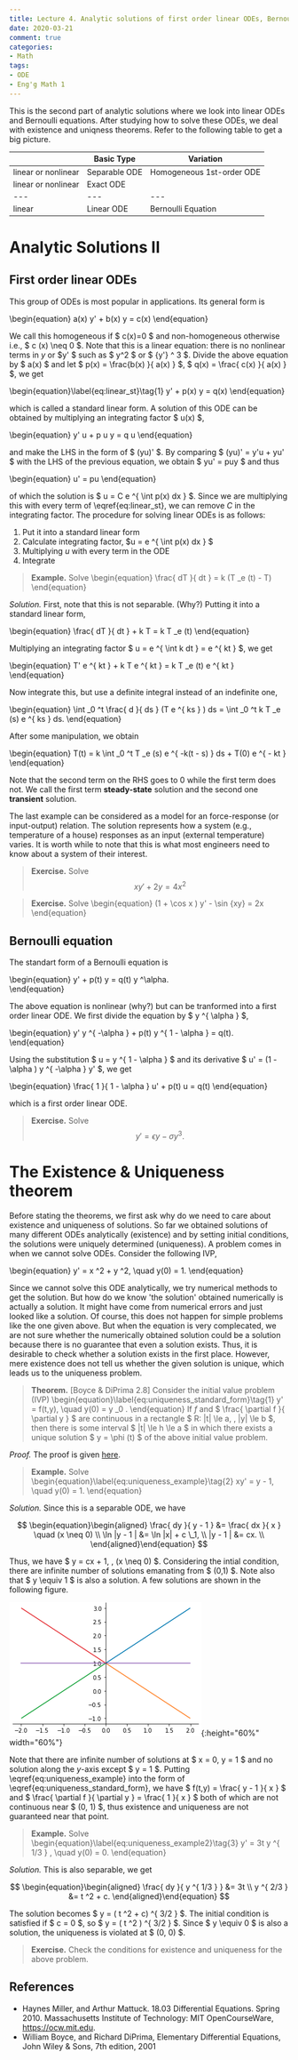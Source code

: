 ```yaml
---
title: Lecture 4. Analytic solutions of first order linear ODEs, Bernoulli equations & Existence and Uniqueness theorems
date: 2020-03-21
comment: true
categories: 
- Math
tags:
- ODE
- Eng'g Math 1
---
```


This is the second part of analytic solutions where we look into linear ODEs and Bernoulli equations. 
After studying how to solve these ODEs, we deal with existence and uniqness theorems. Refer to the following table to get a big picture.

| | Basic Type | Variation |
| --- | --- | --- |
| linear or nonlinear | Separable ODE | Homogeneous 1st-order ODE |
| linear or nonlinear | Exact ODE |  |
| --- | --- | --- |
| linear | Linear ODE | Bernoulli Equation |

# Analytic Solutions II
## First order linear ODEs
This group of ODEs is most popular in applications.  Its general form is 

\begin{equation} 
a(x) y' + b(x) y = c(x)
\end{equation}

We call this homogeneous if $ c(x)=0 $ and non-homogeneous otherwise i.e., $ c (x) \neq 0 $.  Note that this is a linear equation: there is no nonlinear terms in $y$ or $y' $ such as $ y^2 $ or $ {y'} ^ 3 $.  Divide the above equation by $ a(x) $ and let $ p(x) = \frac{b(x) }{ a(x) } $, $ q(x) = \frac{ c(x) }{ a(x) } $, we get

\begin{equation}\label{eq:linear\_st}\tag{1}
y' + p(x) y = q(x)
\end{equation}

which is called a standard linear form.  A solution of this ODE can be obtained by multiplying an integrating factor $ u(x) $,

\begin{equation}
y' u + p u y = q u
\end{equation}

and make the LHS in the form of $ (yu)' $.  By comparing $ (yu)' = y'u + yu' $ with the LHS of the previous equation, we obtain $ yu' = puy $ and thus

\begin{equation}
u' = pu
\end{equation}

of which the solution is $ u = C e ^{ \int p(x) dx } $.  Since we are multiplying this with every term of \eqref{eq:linear\_st}, we can remove $C$ in the integrating factor.  The procedure for solving linear ODEs is as follows:
1. Put it into a standard linear form
2. Calculate integrating factor, $u = e ^{ \int p(x) dx }  $
3. Multiplying $u$ with every term in the ODE
4. Integrate

> **Example.** Solve
> \begin{equation}
> \frac{ dT }{ dt } = k (T \_e (t) - T)
> \end{equation}

_Solution._ First, note that this is not separable. (Why?) Putting it into a standard linear form,

\begin{equation}
\frac{ dT }{ dt } + k T = k T \_e (t)
\end{equation}

Multiplying an integrating factor $ u = e ^{ \int k dt } = e ^{ kt } $, we get

\begin{equation}
T' e ^{ kt }  + k T e ^{ kt } = k T \_e (t) e ^{ kt } 
\end{equation}

Now integrate this, but use a definite integral instead of an indefinite one,

\begin{equation}
\int _0 ^t \frac{ d }{ ds } (T e ^{ ks } ) ds = \int _0 ^t k T \_e (s) e ^{ ks } ds.
\end{equation}

After some manipulation, we obtain

\begin{equation}
T(t) = k \int _0 ^t T _e (s) e ^{ -k(t - s) } ds + T(0) e ^{ - kt }
\end{equation}

Note that the second term on the RHS goes to $0$ while the first term does not. We call the first term  **steady-state** solution and the second one **transient** solution.

The last example can be considered as a model for an force-response (or input-output) relation.  The solution represents how a system (e.g., temperature of a house) responses as an input (external temperature) varies.  It is worth while to note that this is what most engineers need to know about a system of their interest.

> **Exercise.** Solve
> $$
> xy' + 2y = 4 x ^2
> $$

> **Exercise.** Solve
> \begin{equation}
> (1 + \cos x ) y' - \sin {xy} = 2x
> \end{equation}

## Bernoulli equation
The standart form of a Bernoulli equation is

\begin{equation}
y' + p(t) y = q(t) y ^\alpha.  
\end{equation} 

The above equation is nonlinear (why?) but can be tranformed into a first order linear ODE. We first divide the equation by $ y ^{ \alpha } $, 

\begin{equation}
y' y ^{ -\alpha } + p(t) y ^{ 1 - \alpha } = q(t).
\end{equation} 

Using the substitution $ u = y ^{ 1 - \alpha } $ and its derivative $ u' = (1 - \alpha ) y ^{ -\alpha } y' $, we get

\begin{equation}
\frac{ 1 }{ 1 - \alpha } u' + p(t) u = q(t)
\end{equation}

which is a first order linear ODE.

> **Exercise.** Solve
> $$
> y' = \epsilon y - \sigma y ^3 .
> $$

# The Existence & Uniqueness theorem
Before stating the theorems, we first ask why do we need to care about existence and uniqueness of solutions. So far we obtained solutions of many different ODEs analytically (existence) and by setting initial conditions, the solutions were uniquely determined (uniqueness). A problem comes in when we cannot solve ODEs. Consider the following IVP,

\begin{equation}
y' = x ^2 + y ^2, \quad y(0) = 1.
\end{equation} 

Since we cannot solve this ODE analytically, we try numerical methods to get the solution. But how do we know 'the solution' obtained numerically is actually a solution. It might have come from numerical errors and just looked like a solution. Of course, this does not happen for simple problems like the one given above. But when the equation is very complecated, we are not sure whether the numerically obtained solution could be a solution because there is no guarantee that even a solution exists. Thus, it is desirable to check whether a solution exists in the first place. However, mere existence does not tell us whether the given solution is unique, which leads us to the uniqueness problem.

> **Theorem.** [Boyce & DiPrima 2.8] Consider the initial value problem (IVP)
> \begin{equation}\label{eq:uniqueness\_standard\_form}\tag{1}
> y' = f(t,y), \quad y(0) = y \_0 .
> \end{equation}
> If $f$ and $ \frac{ \partial f }{ \partial y } $ are continuous in a rectangle $ R: \|t\| \le a, \, \|y\| \le b $, then there is some interval $ \|t\| \le h \le a $ in which there exists a unique solution $ y = \phi (t) $ of the above initial value problem.

_Proof._ The proof is given [here][1].

> **Example.** Solve 
> \begin{equation}\label{eq:uniqueness\_example}\tag{2}
> xy' = y - 1, \quad y(0) = 1.
> \end{equation}

_Solution._ Since this is a separable ODE, we have

$$
\begin{equation}\begin{aligned}
\frac{ dy }{ y - 1 } &= \frac{ dx }{ x } \quad (x \neq 0) \\
\ln |y - 1 | &= \ln |x| + c \_1, \\
|y - 1 | &= cx. \\
\end{aligned}\end{equation} 
$$

Thus, we have $ y = cx + 1, \,  (x \neq 0) $. Considering the intial condition, there are infinite number of solutions emanating from $ (0,1) $. Note also that $ y \equiv 1 $ is also a solution. A few solutions are shown in the following figure.

![Solution curve][image-1]{:height="60%" width="60%"}

Note that there are infinite number of solutions at $ x = 0, y = 1 $ and no solution along the $y$-axis except $ y = 1 $. Putting \eqref{eq:uniqueness\_example} into the form of \eqref{eq:uniqueness\_standard\_form}, we have $ f(t,y) = \frac{ y - 1 }{ x } $ and $ \frac{ \partial f }{ \partial y } = \frac{ 1 }{ x } $ both of which are not continuous near $ (0, 1) $, thus existence and uniqueness are not guaranteed near that point.

> **Example.** Solve
> \begin{equation}\label{eq:uniqueness\_example2}\tag{3}
> y' = 3t y ^{ 1/3 } , \quad y(0) = 0.
> \end{equation}

_Solution._ This is also separable, we get

$$
\begin{equation}\begin{aligned}
\frac{ dy }{ y ^{ 1/3 } } &= 3t \\
y ^{ 2/3 } &= t ^2 + c.
\end{aligned}\end{equation} 
$$

The solution becomes $ y = ( t ^2 + c) ^{ 3/2 } $. The initial condition is satisfied if $ c = 0 $, so $ y = ( t ^2 ) ^{ 3/2 } $. Since $ y \equiv 0 $ is also a solution, the uniqueness is violated at $ (0, 0) $. 

> **Exercise.** Check the conditions for existence and uniqueness for the above problem.

<!---
# Supplement
In this supplement, we prove the existence and uniqueness theorem. Let $ \phi (t) $ be the solution of \eqref{eq:uniqueness_standard_form} and [without loss of generality](https://en.wikipedia.org/wiki/Without_loss_of_generality), set $ y _0 = 0 $. The solution can be written as

\begin{equation}\label{eq:theorem_solution}\tag{4}
\phi (t) = \int _0 ^t f(s, \phi (s)) ds,
\end{equation}

since \eqref{eq:uniqueness_standard_form} becomes $ \phi' = f(t, \phi (t)) $. To prove the existence, we begin with an intial guess of the solution, namely $ \phi_0 (t) = 0 $ and plug it into \eqref{eq:theorem_solution} to get

\begin{equation}
\phi _1 (t) = \int _0 ^t f(s, \phi _0  (s)) ds.
\end{equation}

Similarly, we obtain $ \phi _2 (t) $ from $ \phi _1 (t) $ via

\begin{equation}
\phi _2 (t) = \int _0 ^t f(s, \phi _1  (s)) ds,
\end{equation}

and, in general

\begin{equation}
\phi _{n + 1} (t) = \int _0 ^t f(s, \phi _n  (s)) ds.
\end{equation}

Note that all of $ \phi_k  $ satisfy the initial condition, i.e., $ \phi_k (0) = 0 $. Suppose $ \phi_{n + 1} = \phi_n $, then we obtain the solution of \eqref{eq:theorem_solution} $ \phi (t) = \phi_n (t) $. (Why?) In genenral, we need to iterate these steps infinitely and obtain the solution,

\begin{equation}
\phi (t) = \lim_{ k \to \infty } \phi_k (t).
\end{equation} 

The above procedure is called [Picard's iteration method](https://en.wikipedia.org/wiki/Picard%E2%80%93Lindel%C3%B6f_theorem).

> **Remark.** To understand what is going on here, let's use an analogy. Note that this is neither rigorous and nor complete explanation but helpful to get the right picture. Consider a problem of getting a vector $\mathbf{x}$ which satisfies the following matrix equation,
> \begin{equation}
> \mathbf{x} = A \mathbf{x}.
> \end{equation} 
> To find out the solution of the above equation, we start with $\mathbf{x}_0$ and obtain $ \mathbf{x} _1, \mathbf{x} _2 \ldots $ iteratively until the sequence converges, which implies the above equation is satisfied. 
--->

## References
- Haynes Miller, and Arthur Mattuck. 18.03 Differential Equations. Spring 2010. Massachusetts Institute of Technology: MIT OpenCourseWare, https://ocw.mit.edu.
- William Boyce, and Richard DiPrima, Elementary Differential Equations, John Wiley & Sons, 7th edition, 2001

[1]:	https://en.wikipedia.org/wiki/Picard%E2%80%93Lindel%C3%B6f_theorem

[image-1]:	/assets/images/uniqueness1.png